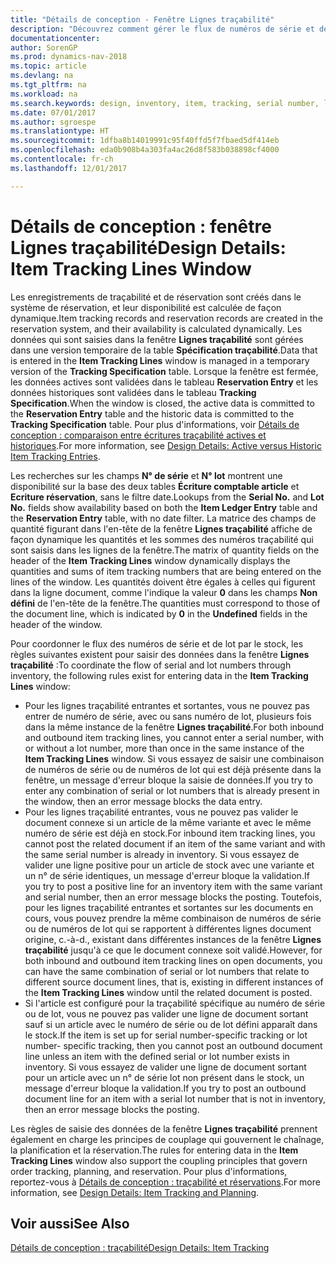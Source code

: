 ```yaml
---
title: "Détails de conception - Fenêtre Lignes traçabilité"
description: "Découvrez comment gérer le flux de numéros de série et de lot dans votre stock."
documentationcenter: 
author: SorenGP
ms.prod: dynamics-nav-2018
ms.topic: article
ms.devlang: na
ms.tgt_pltfrm: na
ms.workload: na
ms.search.keywords: design, inventory, item, tracking, serial number, lot number
ms.date: 07/01/2017
ms.author: sgroespe
ms.translationtype: HT
ms.sourcegitcommit: 1dfba8b14019991c95f40ffd5f7fbaed5df414eb
ms.openlocfilehash: eda0b908b4a303fa4ac26d8f583b038898cf4000
ms.contentlocale: fr-ch
ms.lasthandoff: 12/01/2017

---
```

# <a name="design-details-item-tracking-lines-window"></a><span data-ttu-id="3cda1-103">Détails de conception : fenêtre Lignes traçabilité</span><span class="sxs-lookup"><span data-stu-id="3cda1-103">Design Details: Item Tracking Lines Window</span></span>
<span data-ttu-id="3cda1-104">Les enregistrements de traçabilité et de réservation sont créés dans le système de réservation, et leur disponibilité est calculée de façon dynamique.</span><span class="sxs-lookup"><span data-stu-id="3cda1-104">Item tracking records and reservation records are created in the reservation system, and their availability is calculated dynamically.</span></span> <span data-ttu-id="3cda1-105">Les données qui sont saisies dans la fenêtre **Lignes traçabilité** sont gérées dans une version temporaire de la table **Spécification traçabilité**.</span><span class="sxs-lookup"><span data-stu-id="3cda1-105">Data that is entered in the **Item Tracking Lines** window is managed in a temporary version of the **Tracking Specification** table.</span></span> <span data-ttu-id="3cda1-106">Lorsque la fenêtre est fermée, les données actives sont validées dans le tableau **Reservation Entry** et les données historiques sont validées dans le tableau **Tracking Specification**.</span><span class="sxs-lookup"><span data-stu-id="3cda1-106">When the window is closed, the active data is committed to the **Reservation Entry** table and the historic data is committed to the **Tracking Specification** table.</span></span> <span data-ttu-id="3cda1-107">Pour plus d'informations, voir [Détails de conception : comparaison entre écritures traçabilité actives et historiques](design-details-active-versus-historic-item-tracking-entries.md).</span><span class="sxs-lookup"><span data-stu-id="3cda1-107">For more information, see [Design Details: Active versus Historic Item Tracking Entries](design-details-active-versus-historic-item-tracking-entries.md).</span></span>  
  
<span data-ttu-id="3cda1-108">Les recherches sur les champs **N° de série** et **N° lot** montrent une disponibilité sur la base des deux tables **Écriture comptable article** et **Ecriture réservation**, sans le filtre date.</span><span class="sxs-lookup"><span data-stu-id="3cda1-108">Lookups from the **Serial No.** and **Lot No.** fields show availability based on both the **Item Ledger Entry** table and the **Reservation Entry** table, with no date filter.</span></span> <span data-ttu-id="3cda1-109">La matrice des champs de quantité figurant dans l'en\-tête de la fenêtre **Lignes traçabilité** affiche de façon dynamique les quantités et les sommes des numéros traçabilité qui sont saisis dans les lignes de la fenêtre.</span><span class="sxs-lookup"><span data-stu-id="3cda1-109">The matrix of quantity fields on the header of the **Item Tracking Lines** window dynamically displays the quantities and sums of item tracking numbers that are being entered on the lines of the window.</span></span> <span data-ttu-id="3cda1-110">Les quantités doivent être égales à celles qui figurent dans la ligne document, comme l'indique la valeur **0** dans les champs **Non défini** de l'en-tête de la fenêtre.</span><span class="sxs-lookup"><span data-stu-id="3cda1-110">The quantities must correspond to those of the document line, which is indicated by **0** in the **Undefined** fields in the header of the window.</span></span>  
  
<span data-ttu-id="3cda1-111">Pour coordonner le flux des numéros de série et de lot par le stock, les règles suivantes existent pour saisir des données dans la fenêtre **Lignes traçabilité** :</span><span class="sxs-lookup"><span data-stu-id="3cda1-111">To coordinate the flow of serial and lot numbers through inventory, the following rules exist for entering data in the **Item Tracking Lines** window:</span></span>  
  
* <span data-ttu-id="3cda1-112">Pour les lignes traçabilité entrantes et sortantes, vous ne pouvez pas entrer de numéro de série, avec ou sans numéro de lot, plusieurs fois dans la même instance de la fenêtre **Lignes traçabilité**.</span><span class="sxs-lookup"><span data-stu-id="3cda1-112">For both inbound and outbound item tracking lines, you cannot enter a serial number, with or without a lot number, more than once in the same instance of the **Item Tracking Lines** window.</span></span> <span data-ttu-id="3cda1-113">Si vous essayez de saisir une combinaison de numéros de série ou de numéros de lot qui est déjà présente dans la fenêtre, un message d'erreur bloque la saisie de données.</span><span class="sxs-lookup"><span data-stu-id="3cda1-113">If you try to enter any combination of serial or lot numbers that is already present in the window, then an error message blocks the data entry.</span></span>  
* <span data-ttu-id="3cda1-114">Pour les lignes traçabilité entrantes, vous ne pouvez pas valider le document connexe si un article de la même variante et avec le même numéro de série est déjà en stock.</span><span class="sxs-lookup"><span data-stu-id="3cda1-114">For inbound item tracking lines, you cannot post the related document if an item of the same variant and with the same serial number is already in inventory.</span></span> <span data-ttu-id="3cda1-115">Si vous essayez de valider une ligne positive pour un article de stock avec une variante et un n° de série identiques, un message d'erreur bloque la validation.</span><span class="sxs-lookup"><span data-stu-id="3cda1-115">If you try to post a positive line for an inventory item with the same variant and serial number, then an error message blocks the posting.</span></span> <span data-ttu-id="3cda1-116">Toutefois, pour les lignes traçabilité entrantes et sortantes sur les documents en cours, vous pouvez prendre la même combinaison de numéros de série ou de numéros de lot qui se rapportent à différentes lignes document origine, c.\-à\-d., existant dans différentes instances de la fenêtre **Lignes traçabilité** jusqu'à ce que le document connexe soit validé.</span><span class="sxs-lookup"><span data-stu-id="3cda1-116">However, for both inbound and outbound item tracking lines on open documents, you can have the same combination of serial or lot numbers that relate to different source document lines, that is, existing in different instances of the **Item Tracking Lines** window until the related document is posted.</span></span>  
* <span data-ttu-id="3cda1-117">Si l'article est configuré pour la traçabilité spécifique au numéro de série ou de lot, vous ne pouvez pas valider une ligne de document sortant sauf si un article avec le numéro de série ou de lot défini apparaît dans le stock.</span><span class="sxs-lookup"><span data-stu-id="3cda1-117">If the item is set up for serial number-specific tracking or lot number- specific tracking, then you cannot post an outbound document line unless an item with the defined serial or lot number exists in inventory.</span></span> <span data-ttu-id="3cda1-118">Si vous essayez de valider une ligne de document sortant pour un article avec un n° de série lot non présent dans le stock, un message d'erreur bloque la validation.</span><span class="sxs-lookup"><span data-stu-id="3cda1-118">If you try to post an outbound document line for an item with a serial lot number that is not in inventory, then an error message blocks the posting.</span></span>  
  
<span data-ttu-id="3cda1-119">Les règles de saisie des données de la fenêtre **Lignes traçabilité** prennent également en charge les principes de couplage qui gouvernent le chaînage, la planification et la réservation.</span><span class="sxs-lookup"><span data-stu-id="3cda1-119">The rules for entering data in the **Item Tracking Lines** window also support the coupling principles that govern order tracking, planning, and reservation.</span></span> <span data-ttu-id="3cda1-120">Pour plus d'informations, reportez\-vous à [Détails de conception : traçabilité et réservations](design-details-item-tracking-and-planning.md).</span><span class="sxs-lookup"><span data-stu-id="3cda1-120">For more information, see [Design Details: Item Tracking and Planning](design-details-item-tracking-and-planning.md).</span></span>  
  
## <a name="see-also"></a><span data-ttu-id="3cda1-121">Voir aussi</span><span class="sxs-lookup"><span data-stu-id="3cda1-121">See Also</span></span>  
[<span data-ttu-id="3cda1-122">Détails de conception : traçabilité</span><span class="sxs-lookup"><span data-stu-id="3cda1-122">Design Details: Item Tracking</span></span>](design-details-item-tracking.md)
